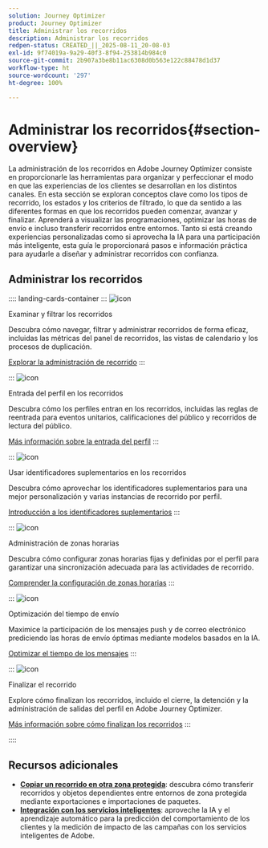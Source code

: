```yaml
---
solution: Journey Optimizer
product: Journey Optimizer
title: Administrar los recorridos
description: Administrar los recorridos
redpen-status: CREATED_||_2025-08-11_20-08-03
exl-id: 9f74019a-9a29-40f3-8f94-253814b984c0
source-git-commit: 2b907a3be8b11ac6308d0b563e122c88478d1d37
workflow-type: ht
source-wordcount: '297'
ht-degree: 100%

---
```


# Administrar los recorridos{#section-overview}

La administración de los recorridos en Adobe Journey Optimizer consiste en proporcionarle las herramientas para organizar y perfeccionar el modo en que las experiencias de los clientes se desarrollan en los distintos canales. En esta sección se exploran conceptos clave como los tipos de recorrido, los estados y los criterios de filtrado, lo que da sentido a las diferentes formas en que los recorridos pueden comenzar, avanzar y finalizar. Aprenderá a visualizar las programaciones, optimizar las horas de envío e incluso transferir recorridos entre entornos. Tanto si está creando experiencias personalizadas como si aprovecha la IA para una participación más inteligente, esta guía le proporcionará pasos e información práctica para ayudarle a diseñar y administrar recorridos con confianza.

## Administrar los recorridos

:::: landing-cards-container
:::
![icon](https://cdn.experienceleague.adobe.com/icons/list-check.svg)

Examinar y filtrar los recorridos

Descubra cómo navegar, filtrar y administrar recorridos de forma eficaz, incluidas las métricas del panel de recorridos, las vistas de calendario y los procesos de duplicación.

[Explorar la administración de recorrido](../using/building-journeys/journey-ui.md)
:::

:::
![icon](https://cdn.experienceleague.adobe.com/icons/circle-play.svg)

Entrada del perfil en los recorridos

Descubra cómo los perfiles entran en los recorridos, incluidas las reglas de reentrada para eventos unitarios, calificaciones del público y recorridos de lectura del público.

[Más información sobre la entrada del perfil](../using/building-journeys/entry-management.md)
:::

:::
![icon](https://cdn.experienceleague.adobe.com/icons/bullseye.svg)

Usar identificadores suplementarios en los recorridos

Descubra cómo aprovechar los identificadores suplementarios para una mejor personalización y varias instancias de recorrido por perfil.

[Introducción a los identificadores suplementarios](../using/building-journeys/supplemental-identifier.md)
:::

:::
![icon](https://cdn.experienceleague.adobe.com/icons/gear.svg)

Administración de zonas horarias

Descubra cómo configurar zonas horarias fijas y definidas por el perfil para garantizar una sincronización adecuada para las actividades de recorrido.

[Comprender la configuración de zonas horarias](../using/building-journeys/timezone-management.md)
:::

:::
![icon](https://cdn.experienceleague.adobe.com/icons/chart-line.svg)

Optimización del tiempo de envío

Maximice la participación de los mensajes push y de correo electrónico prediciendo las horas de envío óptimas mediante modelos basados en la IA.

[Optimizar el tiempo de los mensajes](../using/building-journeys/send-time-optimization.md)
:::

:::
![icon](https://cdn.experienceleague.adobe.com/icons/circle-play.svg)

Finalizar el recorrido

Explore cómo finalizan los recorridos, incluido el cierre, la detención y la administración de salidas del perfil en Adobe Journey Optimizer.

[Más información sobre cómo finalizan los recorridos](../using/building-journeys/end-journey.md)
:::

::::


## Recursos adicionales

- **[Copiar un recorrido en otra zona protegida](../using/building-journeys/copy-to-sandbox.md)**: descubra cómo transferir recorridos y objetos dependientes entre entornos de zona protegida mediante exportaciones e importaciones de paquetes.
- **[Integración con los servicios inteligentes](../using/building-journeys/ai-services-overview.md)**: aproveche la IA y el aprendizaje automático para la predicción del comportamiento de los clientes y la medición de impacto de las campañas con los servicios inteligentes de Adobe.
